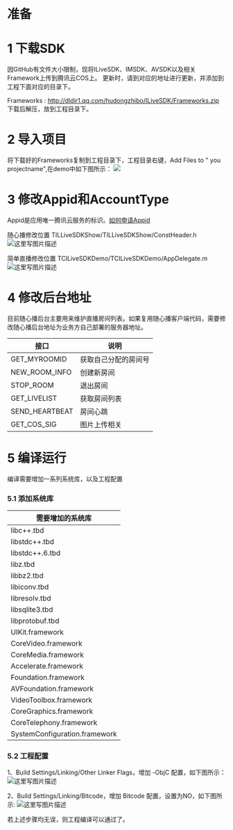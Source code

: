 # 准备

# 1 下载SDK

因GitHub有文件大小限制，现将ILiveSDK、IMSDK、AVSDK以及相关Framework上传到腾讯云COS上。 更新时，请到对应的地址进行更新，并添加到工程下面对应的目录下。

Frameworks : http://dldir1.qq.com/hudongzhibo/ILiveSDK/Frameworks.zip 下载后解压，放到工程目录下。


# 2 导入项目
将下载好的Frameworks复制到工程目录下，工程目录右键，Add Files to " you projectname",在demo中如下图所示：
![](http://img.blog.csdn.net/20161117120226091)


# 3 修改Appid和AccountType
Appid是应用唯一腾讯云服务的标识。[如何申请Appid](https://www.qcloud.com/doc/product/268/4899)

随心播修改位置
TILLiveSDKShow/TILLiveSDKShow/ConstHeader.h
![这里写图片描述](http://img.blog.csdn.net/20161117120650470)

简单直播修改位置
TCILiveSDKDemo/TCILiveSDKDemo/AppDelegate.m
![这里写图片描述](http://img.blog.csdn.net/20161117120702689)


# 4 修改后台地址
目前随心播后台主要用来维护直播房间列表。如果复用随心播客户端代码，需要修改随心播后台地址为业务方自己部署的服务器地址。 <br />     

| 接口| 说明 |
|---------|---------|
| GET_MYROOMID | 获取自己分配的房间号 |
| NEW_ROOM_INFO | 创建新房间 |
| STOP_ROOM | 退出房间 |
| GET_LIVELIST | 获取房间列表 |
| SEND_HEARTBEAT | 房间心跳 |
| GET_COS_SIG | 图片上传相关 |


# 5 编译运行
编译需要增加一系列系统库，以及工程配置
### 5.1 添加系统库
|  需要增加的系统库 |
|------------|
|libc++.tbd|
|libstdc++.tbd|
|libstdc++.6.tbd|
|libz.tbd|
|libbz2.tbd|
|libiconv.tbd|
|libresolv.tbd|
|libsqlite3.tbd|
|libprotobuf.tbd|
|UIKit.framework|
|CoreVideo.framework|
|CoreMedia.framework|
|Accelerate.framework|
|Foundation.framework|
|AVFoundation.framework|
|VideoToolbox.framework|
|CoreGraphics.framework|
|CoreTelephony.framework|
|SystemConfiguration.framework|

### 5.2 工程配置
1、Build Settings/Linking/Other Linker Flags，增加 -ObjC 配置，如下图所示：
![这里写图片描述](http://img.blog.csdn.net/20161117122035835)

2、Build Settings/Linking/Bitcode，增加 Bitcode 配置，设置为NO，如下图所示:
![这里写图片描述](http://img.blog.csdn.net/20161117122344726)

若上述步骤均无误，则工程编译可以通过了。


